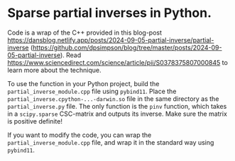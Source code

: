 # Sparse partial inverses in Python. 

Code is a wrap of the C++ provided in this blog-post https://dansblog.netlify.app/posts/2024-09-05-partial-inverse/partial-inverse (https://github.com/dpsimpson/blog/tree/master/posts/2024-09-05-partial-inverse). Read https://www.sciencedirect.com/science/article/pii/S0378375807000845 to learn more about the technique.

To use the function in your Python project, build the ```partial_inverse_module.cpp``` file using ```pybind11```. Place the ```partial_inverse.cpython-...-darwin.so``` file in the same directory as the ```partial_inverse.py``` file. The only function is the ```pinv``` function, which takes in a ```scipy.sparse``` CSC-matrix and outputs its inverse. Make sure the matrix is positive definite!

If you want to modify the code, you can wrap the ```partial_inverse_module.cpp``` file, and wrap it in the standard way using ```pybind11```.
